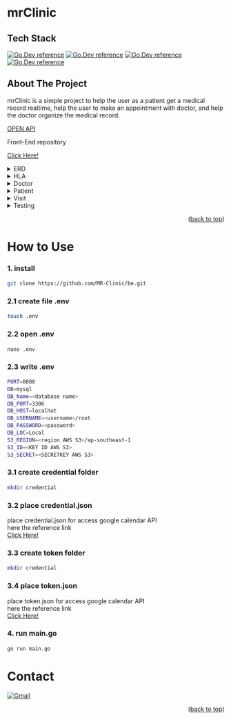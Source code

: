 # mrClinic

## Tech Stack

[![Go.Dev reference](https://img.shields.io/badge/-echo%20-05122A?style=flat&logo=go)](https://github.com/labstack/echo)
[![Go.Dev reference](https://img.shields.io/badge/-gorm%20-05122A?style=flat&logo=go)](https://pkg.go.dev/gorm.io/gorm?tab=doc)
[![Go.Dev reference](https://img.shields.io/badge/-aws--s3%20-05122A?style=flat&logo=Amazon%20Aws)](https://github.com/awsdocs/aws-doc-sdk-examples/tree/main/go/example_code/s3)
[![Go.Dev reference](https://img.shields.io/badge/-google--calendar%20-05122A?style=flat&logo=Google%20Calendar)](https://github.com/googleapis/google-api-go-client/blob/main/examples/calendar.go)

## About The Project

<p>
  mrClinic is a simple project to help the user as a patient get a medical record realtime, help the user to make an appointment with doctor, and help the doctor organize the medical record.
</p>

[OPEN API](https://app.swaggerhub.com/apis/faliqadlan/mrClinic/1.0.0)

Front-End repository

[Click Here!](https://github.com/MR-Clinic/Frontend)

<details>
<summary>ERD</summary>
<img src="image/erd.jpeg">
</details>
<details>
<summary>HLA</summary>
<img src="image/hla.jpeg">
</details>
<details>
<summary>Doctor</summary>

| Feature Doctor | Endpoint        | Query Param | Request Body         | JWT Token | Utility                               |
| -------------- | --------------- | ----------- | -------------------- | --------- | ------------------------------------- |
| POST           | /login          | -           | indentity & password | NO        | login user with indentity & passwords |
| POST           | /doctor         | -           | \_                   | NO        | register doctor                       |
| PUT            | /doctor         | -           | -                    | YES       | update current doctor profile         |
| DELETE         | /doctor         | -           | -                    | YES       | delete current doctor account         |
| GET            | /doctor/profile | \_          | -                    | YES       | get current doctor profile            |
| GET            | /doctor/all     | -           | -                    | YES       | get all doctor                        |

</details>

<details>
<summary>Patient</summary>

| Feature Patient | Endpoint         | Query Param | Request Body         | JWT Token | Utility                               |
| --------------- | ---------------- | ----------- | -------------------- | --------- | ------------------------------------- |
| POST            | /login           | -           | indentity & password | NO        | login user with indentity & passwords |
| POST            | /patient         | -           | \_                   | NO        | register patient                      |
| DELETE          | /patient         | -           | -                    | YES       | delete current patient account        |
| PUT             | /patient         | -           | -                    | YES       | update current patient profile        |
| GET             | /patient/profile | patient_uid | -                    | YES       | get current patient profile           |

</details>

<details>
<summary>Visit</summary>

| Feature Visit | Endpoint          | Query Param                      | Request Body | JWT Token | Utility              |
| ------------- | ----------------- | -------------------------------- | ------------ | --------- | -------------------- |
| POST          | /Visit            | -                                | \_           | NO        | add visit            |
| PUT           | /Visit/:visit_uid | -                                | -            | YES       | update visit detail  |
| DELETE        | /Visit/:visit_uid | -                                | -            | YES       | delete current visit |
| GET           | /Visit            | kind, uid, status, date, grouped | -            | YES       | get visit            |

</details>
<details>
<summary>Testing</summary>
<img src="image/unit-test.png">
</details>

<p align="right">(<a href="#top">back to top</a>)</p>

# How to Use

### 1. install

```bash
git clone https://github.com/MR-Clinic/be.git
```

### 2.1 create file .env

```bash
touch .env
```

### 2.2 open .env

```
nano .env
```

### 2.3 write .env

```bash
PORT=8080
DB=mysql
DB_Name=<database name>
DB_PORT=3306
DB_HOST=localhot
DB_USERNAME=<username>/root
DB_PASSWORD=<password>
DB_LOC=Local
S3_REGION=<reqion AWS S3>/ap-southeast-1
S3_ID=<KEY ID AWS S3>
S3_SECRET=<SECRETKEY AWS S3>
```
### 3.1 create credential folder

```bash
mkdir credential
```

### 3.2 place credential.json

place credential.json for access google calendar API <br> here the reference link
</br>
[Click Here!](https://developers.google.com/workspace/guides/create-credentials#oauth-client-id)

### 3.3 create token folder

```bash
mkdir credential
```

### 3.4 place token.json

place token.json for access google calendar API <br> here the reference link
</br>
[Click Here!](https://github.com/googleworkspace/go-samples/blob/master/calendar/quickstart/quickstart.go)

### 4. run main.go

```bash
go run main.go
```

# Contact

[![Gmail](https://img.shields.io/badge/gmail-faliq67%40gmail.com-red?logo=Gmail)](https://mail.google.com/)

<p align="right">(<a href="#top">back to top</a>)</p>
